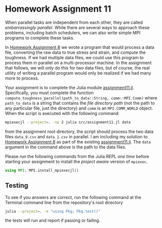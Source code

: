 # Homework Assignment 11


When parallel tasks are independent from each other, they are called *embarrassingly parallel*.  While there are several ways to approach these problems, including batch schedulers, we can also write simple MPI programs to complete these tasks.

In [Homework Assignment 8](https://github.com/PGE383-HPC-Students/assignment9) we wrote a program that would process a data file, converting the raw data to true stress and strain, and compute the toughness.  If we had multiple data files, we could use this program to process them in parallel on a multi-processor machine.  In the assignment that follows, we will only do this for two data files, but of course, the real utility of writing a parallel program would only be realized if we had many more to process.

Your assignment is to complete the Julia module [assignment11.jl](src/assignment11.jl).  Specifically, you must complete the function `compute_toughness_parallel(path_to_data::String, comm::MPI.Comm)` where `path_to_data` is a string that contains the *file directory path* (not the path to any particular file, just the directory) and `comm` is an `MPI.COMM_WORLD` object.  When the script is executed with the following command:

```bash
mpiexecjl --project=. -np 2 julia src/assignment11.jl data
```

from the assignment root directory, the script should process the two data files `data_0.csv` and `data_1.csv` in parallel.  I am including my solution to [Homework Assignment 8](https://github.com/PGE383-HPC-Students/assignment8) as part of the existing [assignment11.jl](src/assignment11.jl).  The `data` argument in the command above is the path to the data files.

Please run the following commands from the Julia REPL *one time* before starting your assignment to install the *project aware* version of `mpiexec`.

```julia
using MPI; MPI.install_mpiexecjl()
```

## Testing

To see if you answers are correct, run the following command at the Terminal
command line from the repository's root directory

```bash
julia --project=. -e "using Pkg; Pkg.test()"
```

the tests will run and report if passing or failing.
